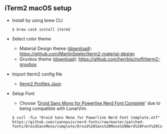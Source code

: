 ## iTerm2 macOS setup

* Install by using brew CLI
    ```
    $ brew cask install iterm2
    ```
* Select color theme
    * Material Design theme ([download](https://github.com/rong118/develop_tools_config/blob/master/iterm2_setup/iterm2-material-design-master.zip)): https://github.com/MartinSeeler/iterm2-material-design
    * Gruvbox theme ([download](https://github.com/rong118/develop_tools_config/blob/master/iterm2_setup/iterm2-gruvbox-master.zip)): https://github.com/herrbischoff/iterm2-gruvbox

* Import Iterm2 config file
    * [Iterm2 Profiles Json](https://github.com/rong118/develop_tools_config/blob/master/iterm2_setup/iterm2_Profiles.json)
 
* Setup Font
    * Choose '[Droid Sans Mono for Powerline Nerd Font Complete](https://github.com/rong118/develop_tools_config/blob/master/iterm2_setup/Droid%20Sans%20Mono%20Nerd%20Font%20Complete.otf)' due to being compatible with LunarVim.
    
    ```
    $ curl -fLo "Droid Sans Mono for Powerline Nerd Font Complete.otf" https://github.com/ryanoasis/nerd-fonts/raw/master/patched-fonts/DroidSansMono/complete/Droid%20Sans%20Mono%20Nerd%20Font%20Complete.otf
    ```
